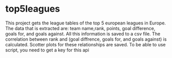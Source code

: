 # top5leagues
This project gets the league tables of the top 5 european leagues in Europe. The data that is extracted are: team name,rank, points, goal difference, goals for, and goals against. All this information is saved to a csv file. The correlation between rank and (goal diffrence, goals for, and goals against) is calculated. Scotter plots for these relationships are saved. 
To be able to use script, you need to get a key for this api 
